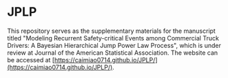 # JPLP

This repository serves as the supplementary materials for the manuscript titled "Modeling Recurrent Safety-critical Events among Commercial Truck Drivers: A Bayesian Hierarchical Jump Power Law Process", which is under review at Journal of the American Statistical Association. The website can be accessed at [https://caimiao0714.github.io/JPLP/](https://caimiao0714.github.io/JPLP/).